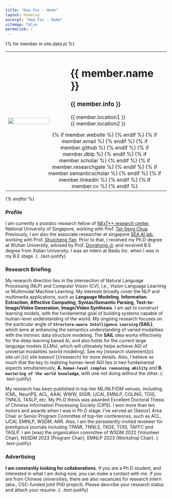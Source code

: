 ```yaml
---
title: "Hao Fei - Home"
layout: homelay
excerpt: "Hao Fei - Home"
sitemap: false
permalink: /
---
```


{% for member in site.data.pi %}

<table>
    <tbody>
        <tr>
            <td width="35%">
              <a id="profile" href="{{site.url}}{{site.baseurl}}/"><img src="{{ site.url }}{{ site.baseurl }}/images/teampic/{{ member.photo }}" class="img-responsive" width="90%" style="block:inline; margin-left:auto; margin-right:auto; margin-top:20px; margin-bottom:20px;" /></a>
            </td>
            <td>
                <div id="toptitle" style="margin-left: 20px">
                    <h1>{{ member.name }} </h1>
                    <h3>{{ member.info }} </h3>
                    {{ member.location1 }}  <br>
                    {{ member.location2 }}  <br>
                    <div style="margin-top: 15px;margin-left: -80px">
                        <center>
                            {% if member.website %}<a href="{{ member.website }}" target="_blank" ><i class="fa fa-home fa-2x"></i></a> {% endif %}
                            {% if member.email %}<a href="mailto:{{ member.email }}" target="_blank"><i class="fa fa-envelope-square fa-2x"></i></a> {% endif %}
                            {% if member.github %} <a href="{{ member.github }}" target="_blank"><i class="fa fa-github-square fa-2x"></i></a> {% endif %}
                            {% if member.dblp %} <a href="{{ member.dblp }}" target="_blank"><i class="ai ai-dblp-square ai-2x"></i></a> {% endif %}
                            {% if member.scholar %} <a href="{{ member.scholar }}" target="_blank"><i class="ai ai-google-scholar-square ai-2x"></i></a> {% endif %}
                            {% if member.researchgate %} <a href="{{ member.researchgate }}" target="_blank"><i class="ai ai-researchgate-square ai-2x"></i></a> {% endif %}
                            {% if member.semanticscholar %} <a href="{{ member.semanticscholar }}" target="_blank"><i class="ai ai-semantic-scholar-square ai-2x"></i></a> {% endif %}
                            {% if member.linkedin %} <a href="{{ member.linkedin }}" target="_blank"><i class="fa fa-linkedin-square fa-2x"></i></a> {% endif %}
                            {% if member.cv %} <a href="{{ member.cv }}" target="_blank"><i class="ai ai-cv-square ai-2x"></i></a> {% endif %}
                        </center>
                    </div>
                </div>
            </td>
        </tr>
    </tbody>
</table>

{% endfor %}



### Profile
I am currently a postdoc research fellow of [NExT++ research center](https://www.nextcenter.org/team), National University of Singapore, working with Prof. [Tat-Seng Chua](https://www.chuatatseng.com/).
Previously, I am also the associate researcher at singapore [SEA AI lab](https://sail.sea.com/), working with Prof. [Shuicheng Yan](https://yanshuicheng.info/).
Prior to that, I received my Ph.D degree at Wuhan University, advised by Prof. [Donghong Ji](https://scholar.google.com/citations?user=2Q-7u3AAAAAJ); 
and received B.E degree from Xidian University.
I was an intern at Baidu Inc. when I was in my B.E stage.
{: .text-justify}



### Research Briefing
My research direction lies in the intersection of Natural Language Processing (NLP) and Computer Vision (CV), i.e., Vision-Language Learning or Multimodal Machine Learning.
My interests broadly cover the NLP and multimedia applications, such as 
**Langauge Modeling**, **Information Extraction**, **Affective Computing**, **Syntax/Semantic Parsing**, 
**Text-to-Image/Video Generation**, **Image/Video Synthesis**.
I am apt to construct learning models, with the fundamental goal of building systems capable of human-level understanding of the world. 
My ongoing research focuses on the particular angle of **`Structure-aware Intelligence Learning` (SAIL)**, 
which aims at enhancing the semantics understanding of varied modalities with the intrinsic data structure modeling.
The __SAIL__ idea works effectively for the deep learning based AI, and also holds for the current large language models (LLMs), 
which will ultimately helps achieve AGI of universal modalities (world modeling).
See my [research statement]({{ site.url }}{{ site.baseurl }}/research) for more details.
Also, I believe so much that the key to realizing human-level AGI lies in two fundamental aspects simultaneously,
**A. `human-level complex reasoning ability`** and **B. `mastering of the world knowledge`**, with one not doing without the other.
{: .text-justify}



My research has been published in top-tier ML/NLP/DM venues, including, ICML, NeurIPS, ACL, AAAI, WWW, SIGIR, IJCAI, EMNLP, COLING, TOIS, TNNLS, TASLP, etc.
My Ph.D thesis was awarded Excellent Doctoral Thesis of Chinese Information Processing Society (CIPS).
I won more than ten honors and awards when I was in Ph.D stage.
I've served as (Senior) Area Chair or Senior Program Committee of top-tier conferences, such as ACL, IJCAI, EMNLP, WSDM, ARR. Also, I am the persistently-invited reviewer for prestigious journals including TPAMI, TNNLS, TKDE, TOIS, TAFFC and TASLP.
I am (was) the organization committee of WSDM 2022 (Volunteer Chair), NSSDM 2023 (Program Chair), EMNLP 2023 (Workshop Chair). 
{: .text-justify}



<div style="margin-top: 20px"></div>

### Advertising

**I am constantly looking for collaborations.**
If you are a Ph.D student, and interested in what I am doing now, you can make a contact with me.
If you are from Chinese universities, there are also vacancies for research intern (aka., CSC-funded joint PhD project). 
Please describe your research status and attach your resume.
{: .text-justify}

